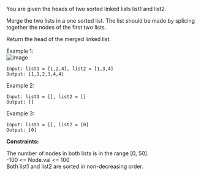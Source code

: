 You are given the heads of two sorted linked lists list1 and list2.

Merge the two lists in a one sorted list. The list should be made by splicing together the nodes of the first two lists.

Return the head of the merged linked list.

Example 1:<br>
![image](https://user-images.githubusercontent.com/61406986/211209105-57a9134b-546a-4106-b938-2236f9d035b3.png)

```
Input: list1 = [1,2,4], list2 = [1,3,4]
Output: [1,1,2,3,4,4]
```
Example 2:
```
Input: list1 = [], list2 = []
Output: []
```
Example 3:
```
Input: list1 = [], list2 = [0]
Output: [0]
```
**Constraints:**

The number of nodes in both lists is in the range [0, 50].<br>
-100 <= Node.val <= 100<br>
Both list1 and list2 are sorted in non-decreasing order.<br>
